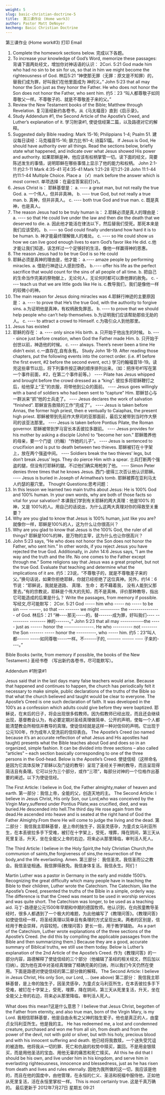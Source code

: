 ```yaml
---
weight: 5
slug: basic-christian-doctrine-5
title:  第三课作业 (Home work3)
author: Pastor Matt DeNoyer
kecheng: Basic Christian Doctrine
---
```


第三课作业 (Home work#3)
打印
Email
1. Complete the homework sections below.
完成以下各题。
2. To increase your knowledge of God’s Word, memorize these passages:
背诵下面两处经文，增加你对神话语的认识：
2Cori. 5:21 God made him who had no sin to be sin for us, so that in him we might become the righteousness of God.
林后5:21
“神使那无罪（无罪：原文是不知罪）的，替我们成为罪，好叫我们在他里面成为 神的义。”
John 5:23 that all may honor the Son just as they honor the Father. He who does not honor the Son does not honor the Father, who sent him.
约5：23
“叫人都尊敬子如同尊敬父一样。不尊敬子的、就是不尊敬差子来的父。”
3. Review the New Testament books of the Bible; Matthew through Revelation.
复习圣经新约各卷书，从《马太福音》直到《启示录》。
4. Study Addendum #1, the Second Article of the Apostle’s Creed, and Luther’s explanation of it.
学习附录#1, 使徒信经第二篇，以及路德对它的解释。
5. Suggested daily Bible reading: Mark 15-16; Philippians 1-4; Psalm 51.
建议每日读经：马克福音15-16; 腓力比书1-4; 诗篇51篇。
If Jesus is God, He should have authority over all things. Read the sections below, briefly state what happened, and indicate over what Jesus showed His power and authority.
如果耶稣是神，他应该有权柄掌管一切。读下面的经文，简要陈述发生的事情，说明耶稣在哪些事情上显示了他的能力和权柄。
John 2:1-11 约2:1-11
Mark 4:35-41 可4:35-41
Mark 1:21-28 可1:21-28
John 11:1-44 约11:1-44
Multiple Choice. Place a （√）mark before the answer which is most correct.
单项选择：在最佳答案前打(√)。
1. Jesus Christ is： 耶稣基督是：
a. ---- a great man, but not really the true God.
a. 一个伟人，但并非真神。
b. ---- true God, but not really a true man.
b. 真神，但并非真人。
c. ---- both true God and true man.
c. 既是真神，也是真人。
2. The reason Jesus had to be truly human is：
2.耶稣必须是真人的理由是：
a. ---- so that He could live under the law and then die the death that we deserved to die.
a. 因此他才能活在律法以下，然后替我们受死。那死本来是我们应该受的。
b. ---- so God could finally understand how hard it is to be human.
b. 神才能最终理解做人的难处。
c. ---- so He could show us how we can live good enough lives to earn God’s favor like He did.
c.他才能让我们知道，该怎样过一个足够好的生活，像他一样赢得神的恩惠。
3. The reason Jesus had to be true God is so He could
3. 耶稣必须是真神的理由是，他才能：
a.---- amaze people by performing miracles.
a. 借助行神迹让人感到惊奇。
b.---- offer his life as the perfect sacrifice that would count for the sins of all people of all time.
b. 把自己的生命当作完美的祭物献上，无论何人，无论何时都可以靠他罪的赦免。
c. ---- teach us that we are little gods like He is.
c.教导我们，我们是像他一样的较微小的神。
4. The main reason for Jesus doing miracles was
4.耶稣行神迹的主要原因是：
a. ---- to prove that He’s the true God, with the authority to forgive sins.
a.为证明他是真神，有权柄赦免罪恶。
b. ---- to prove that we should help people who can’t help themselves.
b.为证明我们应该帮助那些无助的人。
c. ---- to attract a crowd to Himself.
c.为吸引众人到他那里。
5. Jesus has existed
5. 耶稣的存在：
a. ---- only since His birth.
a. 只开始于他出生的时候。
b. ---- since just before creation, when God the Father made Him.
b. 只开始于创世以前，神造他的时候。
c. ---- always. There’s never been a time He didn’t exist.
c.一直存在,自有永有。
Study John 18-19. After reading those chapters, put the following events into the correct order. (i.e. #1 before the first event, #2 before the second event, ect.)
学习约翰福音18-19。读完这些章节以后，将下列事件按正确的顺序排列出来。（如：把序号#1写在第一个事件前面，#2，在第二个事件前等。）
---- Pilate has Jesus whipped and brought before the crowd dressed as a “king”.
彼拉多将耶稣鞭打之后，给他穿上“王”的衣服，将带他到公众的面前。
---- Jesus goes willingly with a band of soldiers who had been sent to “capture” Him.
耶稣甘心与一群派来“抓”他的士兵走了。
---- Jesus declares the work of salvation “finished”.
耶稣宣告救赎的工作“完成了”。
---- Jesus is taken before Annas, the former high priest, then e ventually to Caiaphas, the present high priest.
耶稣被带到先前作大祭司的亚那面前，最后又被带到当时作大祭司的该亚法那里。
---- Jesus is taken before Pontius Pilate, the Roman governor.
耶稣被带到罗马官长本丢彼拉多跟前。
---- Jesus provides for his mother by asking a disciple (John) to “become her son.”
耶稣赡养他的母亲，要一个门徒（约翰）“作她的儿子”。
---- Jesus is sentenced to crucifixion and is put to death between two thieves.
耶稣被钉在十字架上，放在两个强盗中间。
---- Soldiers break the two thieves’ legs, but don’t break Jesus’ legs. They do pierce Him with a spear.
士兵打断两个强盗的腿，但没有打耶稣的腿。不过他们确实用枪刺了他。
---- Simon Peter denies three times that he knows Jesus.
西门-彼得三次否认他认识耶稣。
---- Jesus is buried in Joseph of Arimathea’s tomb.
耶稣被葬在亚利马太人约瑟的墓穴里。
Thought Questions:思考问题：
1. In this lesson we learned two main truths about Jesus: He is 100% God and 100% human. In
your own words, why are both of those facts so vital for your salvation?
本课我们学到有关耶稣的两大真理：他是100% 的神，又是 100%的人。用自己的话说出，为什么这两大真理对你的得救至关重要？
2. Why are you glad to know that Jesus is 100% human, just like you are?
就像你一样，耶稣是100%的人，这为什么让你很高兴？
3. Why are you glad to know that Jesus is the 100% God, the ruler of all things?
耶稣是100%的神，是万物的主宰，这为什么也让你很高兴？
4. John 5:23 says, “He who does not honor the Son does not honor the Father, who sent him.” In other words, if you reject Jesus you have rejected the true God. Additionally,
in John 14:6 Jesus says, “I am the way and the truth and the life. No one comes to the Father except through me.”
Some religions say that Jesus was a great prophet, but not the true God. Evaluate that teaching
and determine what the implications of it are.
约5：23说，“不尊敬子的，就是不尊敬差子来的父。”换句话说，如果你拒绝耶稣，你就已经拒绝了这位真神。另外，约14：6节说：“耶稣说，我就是道路、 真理、 生命； 若不藉着我， 没有人能到父那里去。”有的宗教说，耶稣是个伟大的先知，而不是真神。评价那种教导，指出它可能造成的后果是什么？
Write the passages, from memory if possible.  写经文,尽可能默写：
2Cor. 5:21  God ----- him who ----- no ----- to be sin ---- ------, so that --- ------- we might ---------- the ---------------- of God.
林后5：21 “神----那无-----的，替-------成为罪，好叫我们---- ---------- -------- 神的-------。”
John 5:23    that all may ------------the ----- just as ------ honor the ---------------.  He who ---------- not  --------the  Son ------- ----- honor the ----------, who ----- him.
约5：23“叫人都------ -----如同尊敬-----一样。不------子的, -------  ------ ---- 子来的----。”

Bible Books (write, from memory if possible, the books of the New Testament.)
圣经书卷 （写出新约各卷书，尽可能默写）。

Addendum #1附录#1

Jesus said that in the last days many false teachers would arise.  Because that happened and continues to happen, the church has periodically felt it necessary to make simple, public declarations of the truths of the Bible so that what the church believed and taught would be clear to everyone.  The Apostle’s Creed is one such declaration of faith.  It was developed in the 100’s as a confession which adults could give before they were baptized.
耶稣说，在末后的日子，将会出现很多假教师。因为假教师已经出现，而且还会继续出现，基督教会认为，有必要定期对圣经真理做简单、公开的声明，使每一个人都能清楚教会所相信并教导的真理。使徒信经就是这样一种对信仰的声明。它出现于公元100年，作为成年人受洗前的信仰表白。
The Apostle’s Creed (so named because it’s an accurate reflection of what Jesus and His apostles had taught) presents what the Bible teaches about God and does so in an organized, simple fashion.  It can be divided into three sections – also called “articles” – each section basically corresponding to one of the three persons in the God-head.  Below is the Apostle’s Creed.
使徒信经（这样命名是因为它具体反映了耶稣以及门徒的教导）呈现了圣经关于神的教导，而且呈现得简洁且有条理。它可以分为三个部分，或作“三项”，每部分对神的一个位格作出基要的阐述。以下为使徒信经。

The First Article: I  believe in God, the Father almighty,maker of heaven and earth.
第一部分：我信上帝，全能的父，创造天地的主。
The Second Article: I  believe in Jesus Christ, His only Son, our Lord,who was conceived by the Virgin Mary,suffered under Pontius Pilate,was crucified, died, and was buried.He descended into hell.The third day He rose again from the dead.He ascended into heave and is seated at the right hand of God the Father Almighty.From there He will come to judge the living and the dead.
第二部分： 我信我主耶稣基督，是上帝的独生子，因圣灵感孕，为童贞女马利亚所生，在本丢彼拉多手下受难，被钉在十字架上，受死，埋葬，降在阴间，第三天从死里复活，升天，坐在全能父上帝的右边，将来必从那里降临，审判活人死人。

The Third Article: I  believe in the Holy Spirit,the holy Christian Church,the communion of saints,the forgiveness of sins,the resurrection of the body,and the life everlasting.    Amen.
第三部分： 我信圣灵。我信圣而公之教会。我信圣徒相通。我信罪得赦免。我信身体复活。我信永生。阿们！

Martin Luther was a pastor in Germany in the early and middle 1500’s.  Recognizing the great difficulty which many people have in teaching the Bible to their children, Luther wrote the Catechism.  The Catechism, like the Apostle’s Creed, presented the truths of the Bible in a simple, orderly way.  The difference is that the Creed was meant to be used in worship services and was quite short.  The Catechism was longer, to be used as a teaching aid.
马丁-路德是公元1500年早期和中期的德国牧师。他认识到，在向孩童教导圣经时，很多人都遇到了一个极大的难题，为此他编写了《教理问答》。《教理问答》如使徒信经一样，将圣经真理以简单且有条理的方式呈现出来。两者的区别是，信经用于教会崇拜，内容较短。《教理问答》更长一些，用于教学辅助。
As a part of the Catechism, Luther wrote explanations of the three sections of the Apostle’s Creed.  (he did this by compiling the applicable passages from the Bible and then summarizing them.)  Because they are a good, accurate summary of Biblical truths, we still use them today.  Below is Luther’s explanation of the 2nd Article of the Apostle’s Creed.
作为《教理问答》的一部分内容，路德解释了使徒信经的三个部分（他编辑了圣经的相关经文，然后加以归纳）。因为他在其中对圣经真理做了精确完美的归纳，所以我们今天仍然在使用。下面是路德对使徒信经的第二部分做的解释。
The Second Article:     I believe in Jesus Christ, His only Son, our Lord, … (see above)
第二部分：       我信我主耶稣基督，是上帝的独生子，因圣灵感孕，为童贞女马利亚所生，在本丢彼拉多手下受难，被钉在十字架上，受死，埋葬，降在阴间，第三天从死里复活，升天，坐在全能父上帝的右边，将来必从那里降临，审判活人死人。

What does this mean?这是什么意思？
I believe that Jesus Christ, begotten of the Father from eternity, and also true man, born of the Virgin Mary, is my Lord.
我相信耶稣基督，他是自由永有之父神的独生爱子。他也是真正的人，由童贞女玛利亚所生。他是我的主。
He has redeemed me, a lost and condemned creature, purchased and won me from all sin, from death and from the power of the devil, not with gold or silver, but with his holy, precious blood and with his innocent suffering and death.
他已经将我救赎，一个迷失受咒诅的被造物。他将我从一切的罪、死亡和仇敌的权势中赎买，赢回。不是用金银赎买，而是用他圣洁的宝血、用他无辜的痛苦和死亡赎买。
All this he did that I should be his own, and live under him in his kingdom, and serve him in everlasting righteousness, innocence and blessedness, just as he has risen from death and lives and rules eternally.
因他为我所做的这一切，我应该是他的，而且在他的国度中，由他管理，在永恒的仁义、圣洁和祝福中服侍他，正如他从死里复活，活在永恒里掌权一样。
This is most certainly true.
这是千真万确的。
最后更新于 2012年7月27日 星期五 09:21
